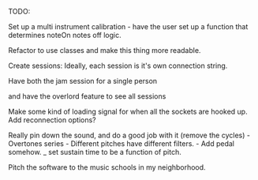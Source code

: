 TODO:

Set up a multi instrument calibration - have the user set up a function that determines noteOn notes off logic. 

Refactor to use classes and make this thing more readable. 

Create sessions:
Ideally, each session is it's own connection string. 



Have both the jam session for a single person

and have the overlord feature to see all sessions

Make some kind of loading signal for when all the sockets are hooked up. 
Add reconnection options?

Really pin down the sound, and do a good job with it (remove the cycles)
    - Overtones series 
    - Different pitches have different filters.
    - Add pedal somehow. 
    _ set sustain time to be a function of pitch. 

Pitch the software to the music schools in my neighborhood. 
